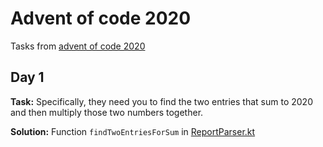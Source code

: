 # Advent of code 2020
Tasks from [advent of code 2020](https://adventofcode.com/2020)

## Day 1
**Task:** Specifically, they need you to find the two entries that sum to 2020 and then multiply those two numbers together.

**Solution:** Function `findTwoEntriesForSum` in [ReportParser.kt](src/main/kotlin/com/rombe/advnt/of/code/day1/ReportParser.kt)